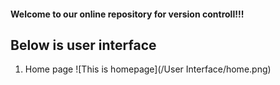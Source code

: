 #### Welcome to our online repository for version controll!!!
## Below is user interface
1. Home page
![This is homepage](/User Interface/home.png)
